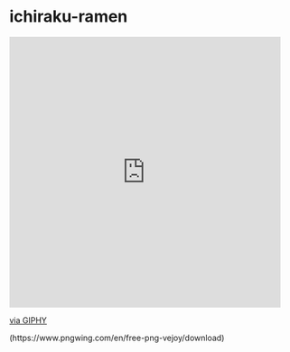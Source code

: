 # ichiraku-ramen
<iframe src="https://giphy.com/embed/xUa0xPj1h7Lf4RrOq4" width="480" height="480" frameBorder="0" class="giphy-embed" allowFullScreen></iframe><p><a href="https://giphy.com/gifs/nature-sunset-clouds-xUa0xPj1h7Lf4RrOq4">via GIPHY</a></p>
(https://www.pngwing.com/en/free-png-vejoy/download)

